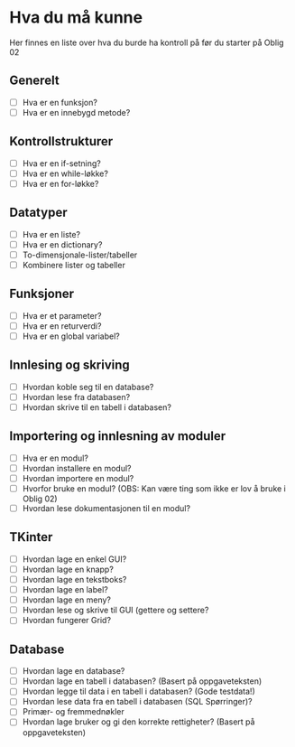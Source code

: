 # Hva du må kunne 

Her finnes en liste over hva du burde ha kontroll på før du starter på Oblig 02

## Generelt
- [ ] Hva er en funksjon?
- [ ] Hva er en innebygd metode?

## Kontrollstrukturer
- [ ] Hva er en if-setning?
- [ ] Hva er en while-løkke?
- [ ] Hva er en for-løkke?

## Datatyper
- [ ] Hva er en liste?
- [ ] Hva er en dictionary?
- [ ] To-dimensjonale-lister/tabeller
- [ ] Kombinere lister og tabeller

## Funksjoner
- [ ] Hva er et parameter?
- [ ] Hva er en returverdi?
- [ ] Hva er en global variabel?

## Innlesing og skriving
- [ ] Hvordan koble seg til en database?
- [ ] Hvordan lese fra databasen?
- [ ] Hvordan skrive til en tabell i databasen?

## Importering og innlesning av moduler
- [ ] Hva er en modul?
- [ ] Hvordan installere en modul? 
- [ ] Hvordan importere en modul?
- [ ] Hvorfor bruke en modul? (OBS: Kan være ting som ikke er lov å bruke i Oblig 02)
- [ ] Hvordan lese dokumentasjonen til en modul? 

## TKinter
- [ ] Hvordan lage en enkel GUI?
- [ ] Hvordan lage en knapp?
- [ ] Hvordan lage en tekstboks?
- [ ] Hvordan lage en label?
- [ ] Hvordan lage en meny?
- [ ] Hvordan lese og skrive til GUI (gettere og settere?
- [ ] Hvordan fungerer Grid?

## Database
- [ ] Hvordan lage en database?
- [ ] Hvordan lage en tabell i databasen? (Basert på oppgaveteksten)
- [ ] Hvordan legge til data i en tabell i databasen? (Gode testdata!)
- [ ] Hvordan lese data fra en tabell i databasen (SQL Spørringer)?
- [ ] Primær- og fremmednøkler
- [ ] Hvordan lage bruker og gi den korrekte rettigheter? (Basert på oppgaveteksten)
